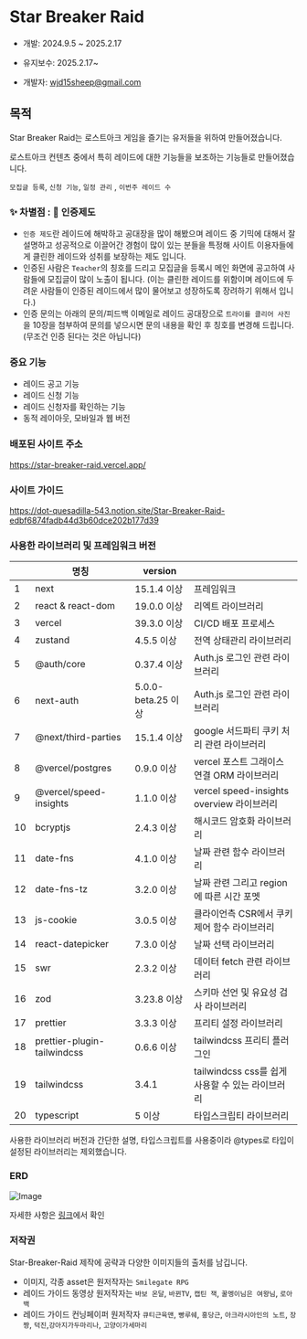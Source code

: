 # Star Breaker Raid

- 개발: 2024.9.5 ~ 2025.2.17
- 유지보수: 2025.2.17~

- 개발자: wjd15sheep@gmail.com

## 목적

Star Breaker Raid는 로스트아크 게임을 즐기는 유저들을 위하여 만들어졌습니다.

로스트아크 컨텐츠 중에서 특히 레이드에 대한 기능들을 보조하는 기능들로 만들어졌습니다.

`모집글 등록`, `신청 기능`, `일정 관리` , `이번주 레이드 수`

### ✨ 차별점 : 🥇 인증제도

- `인증 제도`란 레이드에 해박하고 공대장을 많이 해봤으며 레이드 중 기믹에 대해서 잘 설명하고 성공적으로 이끌어간 경험이 많이 있는 분들을 특정해 사이트 이용자들에게 클린한 레이드와 성취를 보장하는 제도 입니다.
- 인증된 사람은 `Teacher`의 칭호를 드리고 모집글을 등록시 메인 화면에 공고하여 사람들에 모집글이 많이 노출이 됩니다. (이는 클린한 레이드를 위함이며 레이드에 두려운 사람들이 인증된 레이드에서 많이 물어보고 성장하도록 장려하기 위해서 입니다.)
- 인증 문의는 아래의 문의/피드백 이메일로 레이드 공대장으로 `트라이를 클리어 사진`을 10장을 첨부하여 문의를 넣으시면 문의 내용을 확인 후 칭호를 변경해 드립니다.(무조건 인증 된다는 것은 아닙니다)

### 중요 기능

- 레이드 공고 기능
- 레이드 신청 기능
- 레이드 신청자를 확인하는 기능
- 동적 레이아웃, 모바일과 웹 버전

### 배포된 사이트 주소

https://star-breaker-raid.vercel.app/

### 사이트 가이드

https://dot-quesadilla-543.notion.site/Star-Breaker-Raid-edbf6874fadb44d3b60dce202b177d39

### 사용한 라이브러리 및 프레임워크 버전

|     | 명칭                        | version            |                                                  |
| --- | --------------------------- | ------------------ | ------------------------------------------------ |
| 1   | next                        | 15.1.4 이상        | 프레임워크                                       |
| 2   | react & react-dom           | 19.0.0 이상        | 리엑트 라이브러리                                |
| 3   | vercel                      | 39.3.0 이상        | CI/CD 배포 프로세스                              |
| 4   | zustand                     | 4.5.5 이상         | 전역 상태관리 라이브러리                         |
| 5   | @auth/core                  | 0.37.4 이상        | Auth.js 로그인 관련 라이브러리                   |
| 6   | next-auth                   | 5.0.0-beta.25 이상 | Auth.js 로그인 관련 라이브러리                   |
| 7   | @next/third-parties         | 15.1.4 이상        | google 서드파티 쿠키 처리 관련 라이브러리        |
| 8   | @vercel/postgres            | 0.9.0 이상         | vercel 포스트 그래이스 연결 ORM 라이브러리       |
| 9   | @vercel/speed-insights      | 1.1.0 이상         | vercel speed-insights overview 라이브러리        |
| 10  | bcryptjs                    | 2.4.3 이상         | 해시코드 암호화 라이브러리                       |
| 11  | date-fns                    | 4.1.0 이상         | 날짜 관련 함수 라이브러리                        |
| 12  | date-fns-tz                 | 3.2.0 이상         | 날짜 관련 그리고 region에 따른 시간 포멧         |
| 13  | js-cookie                   | 3.0.5 이상         | 클라이언측 CSR에서 쿠키 제어 함수 라이브러리     |
| 14  | react-datepicker            | 7.3.0 이상         | 날짜 선택 라이브러리                             |
| 15  | swr                         | 2.3.2 이상         | 데이터 fetch 관련 라이브러리                     |
| 16  | zod                         | 3.23.8 이상        | 스키마 선언 및 유요성 검사 라이브러리            |
| 17  | prettier                    | 3.3.3 이상         | 프리티 설정 라이브러리                           |
| 18  | prettier-plugin-tailwindcss | 0.6.6 이상         | tailwindcss 프리티 플러그인                      |
| 19  | tailwindcss                 | 3.4.1              | tailwindcss css를 쉽게 사용할 수 있는 라이브러리 |
| 20  | typescript                  | 5 이상             | 타입스크립티 라이브러리                          |

사용한 라이브러리 버전과 간단한 설명, 타입스크립트를 사용중이라 @types로 타입이 설정된 라이브러리는 제외했습니다.

### ERD
![Image](https://github.com/user-attachments/assets/0d6820ab-5fbc-4750-b85c-27d09f8323b7)

자세한 사항은 [링크](https://dot-quesadilla-543.notion.site/ERD-19363ce144d98078a746f44c7fca522d?pvs=4)에서 확인



### 저작권

Star-Breaker-Raid 제작에 공략과 다양한 이미지들의 출처를 남깁니다.

- 이미지, 각종 asset은 원저작자는 `Smilegate RPG`
- 레이드 가이드 동영상 원저작자는 `바보 온달`, `바뀐TV`, `캡틴 잭`, `꿀멩이님은 여왕님`, `로아백`
- 레이드 가이드 컨닝페이퍼 원저작자 `큐티근육맨`, `빵루쉐`, `홍당근`, `아크라시아인의 노트`, `장짱`, `덕진`,`강아지가두마리나`, `고양이가세마리`
